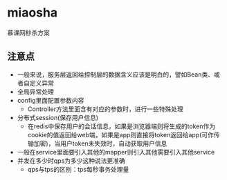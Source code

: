 # miaosha
慕课网秒杀方案

## 注意点
- 一般来说，服务层返回给控制层的数据含义应该是明白的，譬如Bean类、或者自定义异常
- 全局异常处理
- config里面配置参数内容
    - Controller方法里面含有对应的参数时，进行一些特殊处理
- 分布式session(保存用户信息)
    - 在redis中保存用户的会话信息，如果是浏览器端则将生成的token作为cookie的值返回给web端，如果是app则直接将token返回给app(可作传输加密)，当用户token未失效时，自动获取用户信息
- 一般在service里面要引入其他的mapper则引入其他需要引入其他service
- 并发在多少时qps为多少这种说法更准确
    - qps与tps的区别：tps每秒事务处理量
